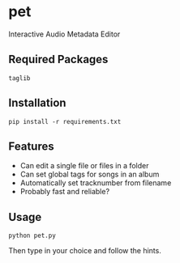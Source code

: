 # pet
Interactive Audio Metadata Editor

## Required Packages
    taglib

## Installation
    pip install -r requirements.txt

## Features
- Can edit a single file or files in a folder
- Can set global tags for songs in an album
- Automatically set tracknumber from filename
- Probably fast and reliable?

## Usage
    python pet.py
Then type in your choice and follow the hints.
